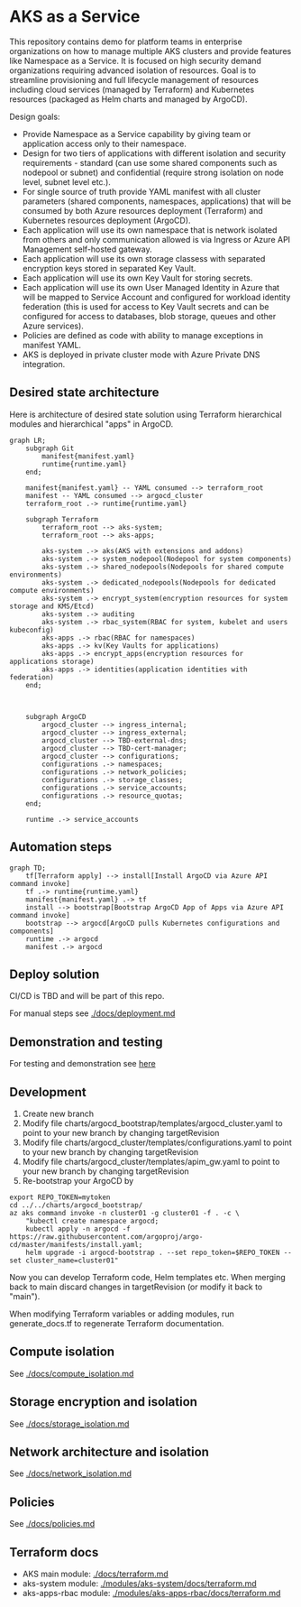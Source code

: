 # AKS as a Service
This repository contains demo for platform teams in enterprise organizations on how to manage multiple AKS clusters and provide features like Namespace as a Service. It is focused on high security demand organizations requiring advanced isolation of resources. Goal is to streamline provisioning and full lifecycle management of resources including cloud services (managed by Terraform) and Kubernetes resources (packaged as Helm charts and managed by ArgoCD).

Design goals:
- Provide Namespace as a Service capability by giving team or application access only to their namespace.
- Design for two tiers of applications with different isolation and security requirements - standard (can use some shared components such as nodepool or subnet) and confidential (require strong isolation on node level, subnet level etc.).
- For single source of truth provide YAML manifest with all cluster parameters (shared components, namespaces, applications) that will be consumed by both Azure resources deployment (Terraform) and Kubernetes resources deployment (ArgoCD).
- Each application will use its own namespace that is network isolated from others and only communication allowed is via Ingress or Azure API Management self-hosted gateway.
- Each application will use its own storage classess with separated encryption keys stored in separated Key Vault.
- Each application will use its own Key Vault for storing secrets.
- Each application will use its own User Managed Identity in Azure that will be mapped to Service Account and configured for workload identity federation (this is used for access to Key Vault secrets and can be configured for access to databases, blob storage, queues and other Azure services).
- Policies are defined as code with ability to manage exceptions in manifest YAML.
- AKS is deployed in private cluster mode with Azure Private DNS integration.

## Desired state architecture
Here is architecture of desired state solution using Terraform hierarchical modules and hierarchical "apps" in ArgoCD.

```mermaid
graph LR;
    subgraph Git
        manifest{manifest.yaml}
        runtime{runtime.yaml}
    end;

    manifest{manifest.yaml} -- YAML consumed --> terraform_root
    manifest -- YAML consumed --> argocd_cluster
    terraform_root .-> runtime{runtime.yaml}

    subgraph Terraform
        terraform_root --> aks-system;
        terraform_root --> aks-apps;

        aks-system .-> aks(AKS with extensions and addons)
        aks-system .-> system_nodepool(Nodepool for system components)
        aks-system .-> shared_nodepools(Nodepools for shared compute environments)
        aks-system .-> dedicated_nodepools(Nodepools for dedicated compute environments)
        aks-system .-> encrypt_system(encryption resources for system storage and KMS/Etcd)
        aks-system .-> auditing
        aks-system .-> rbac_system(RBAC for system, kubelet and users kubeconfig)
        aks-apps .-> rbac(RBAC for namespaces)
        aks-apps .-> kv(Key Vaults for applications)
        aks-apps .-> encrypt_apps(encryption resources for applications storage)
        aks-apps .-> identities(application identities with federation)
    end;

 

    subgraph ArgoCD
        argocd_cluster --> ingress_internal;
        argocd_cluster --> ingress_external;
        argocd_cluster --> TBD-external-dns;
        argocd_cluster --> TBD-cert-manager;
        argocd_cluster --> configurations;
        configurations .-> namespaces;
        configurations .-> network_policies;
        configurations .-> storage_classes;
        configurations .-> service_accounts;
        configurations .-> resource_quotas;
    end;

    runtime .-> service_accounts
```

## Automation steps
```mermaid
graph TD;
    tf[Terraform apply] --> install[Install ArgoCD via Azure API command invoke]
    tf .-> runtime{runtime.yaml}
    manifest{manifest.yaml} .-> tf
    install --> bootstrap[Bootstrap ArgoCD App of Apps via Azure API command invoke]
    bootstrap --> argocd[ArgoCD pulls Kubernetes configurations and components]
    runtime .-> argocd
    manifest .-> argocd
```

## Deploy solution
CI/CD is TBD and will be part of this repo.

For manual steps see [./docs/deployment.md](./docs/deployment.md)

## Demonstration and testing
For testing and demonstration see [here](demo_kube/README.md)

## Development
1. Create new branch
2. Modify file charts/argocd_bootstrap/templates/argocd_cluster.yaml to point to your new branch by changing targetRevision
3. Modify file charts/argocd_cluster/templates/configurations.yaml to point to your new branch by changing targetRevision
4. Modify file charts/argocd_cluster/templates/apim_gw.yaml to point to your new branch by changing targetRevision
5. Re-bootstrap your ArgoCD by
```
export REPO_TOKEN=mytoken
cd ../../charts/argocd_bootstrap/
az aks command invoke -n cluster01 -g cluster01 -f . -c \
    "kubectl create namespace argocd; 
    kubectl apply -n argocd -f https://raw.githubusercontent.com/argoproj/argo-cd/master/manifests/install.yaml; 
    helm upgrade -i argocd-bootstrap . --set repo_token=$REPO_TOKEN --set cluster_name=cluster01"
```
Now you can develop Terraform code, Helm templates etc. When merging back to main discard changes in targetRevision (or modify it back to "main").

When modifying Terraform variables or adding modules, run generate_docs.tf to regenerate Terraform documentation.


## Compute isolation
See [./docs/compute_isolation.md](./docs/compute_isolation.md)

## Storage encryption and isolation
See [./docs/storage_isolation.md](./docs/storage_isolation.md)

## Network architecture and isolation
See [./docs/network_isolation.md](./docs/network_isolation.md)

## Policies
See [./docs/policies.md](./docs/policies.md)

## Terraform docs
- AKS main module: [./docs/terraform.md](./docs/terraform.md)
- aks-system module: [./modules/aks-system/docs/terraform.md](./modules/aks-system/docs/terraform.md)
- aks-apps-rbac module: [./modules/aks-apps-rbac/docs/terraform.md](./modules/aks-apps-rbac/docs/terraform.md)